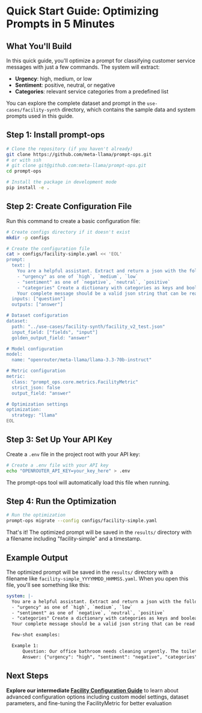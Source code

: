 # Quick Start Guide: Optimizing Prompts in 5 Minutes

## What You'll Build

In this quick guide, you'll optimize a prompt for classifying customer service messages with just a few commands. The system will extract:

- **Urgency**: high, medium, or low
- **Sentiment**: positive, neutral, or negative
- **Categories**: relevant service categories from a predefined list

You can explore the complete dataset and prompt in the `use-cases/facility-synth` directory, which contains the sample data and system prompts used in this guide.

## Step 1: Install prompt-ops

```bash
# Clone the repository (if you haven't already)
git clone https://github.com/meta-llama/prompt-ops.git
# or with ssh
# git clone git@github.com:meta-llama/prompt-ops.git
cd prompt-ops

# Install the package in development mode
pip install -e .
```

## Step 2: Create Configuration File

Run this command to create a basic configuration file:

````bash
# Create configs directory if it doesn't exist
mkdir -p configs

# Create the configuration file
cat > configs/facility-simple.yaml << 'EOL'
prompt:
  text: |
    You are a helpful assistant. Extract and return a json with the following keys and values:
    - "urgency" as one of `high`, `medium`, `low`
    - "sentiment" as one of `negative`, `neutral`, `positive`
    - "categories" Create a dictionary with categories as keys and boolean values (True/False), where the value indicates whether the category is one of the best matching support category tags from: `emergency_repair_services`, `routine_maintenance_requests`, `quality_and_safety_concerns`, `specialized_cleaning_services`, `general_inquiries`, `sustainability_and_environmental_practices`, `training_and_support_requests`, `cleaning_services_scheduling`, `customer_feedback_and_complaints`, `facility_management_issues`
    Your complete message should be a valid json string that can be read directly and only contain the keys mentioned in the list above. Never enclose it in ```json...```, no newlines, no unnessacary whitespaces.
  inputs: ["question"]
  outputs: ["answer"]

# Dataset configuration
dataset:
  path: "../use-cases/facility-synth/facility_v2_test.json"
  input_field: ["fields", "input"]
  golden_output_field: "answer"

# Model configuration
model:
  name: "openrouter/meta-llama/llama-3.3-70b-instruct"

# Metric configuration
metric:
  class: "prompt_ops.core.metrics.FacilityMetric"
  strict_json: false
  output_field: "answer"

# Optimization settings
optimization:
  strategy: "llama"
EOL
````

## Step 3: Set Up Your API Key

Create a `.env` file in the project root with your API key:

```bash
# Create a .env file with your API key
echo "OPENROUTER_API_KEY=your_key_here" > .env
```

The prompt-ops tool will automatically load this file when running.

## Step 4: Run the Optimization

```bash
# Run the optimization
prompt-ops migrate --config configs/facility-simple.yaml
```

That's it! The optimized prompt will be saved in the `results/` directory with a filename including "facility-simple" and a timestamp.

## Example Output

The optimized prompt will be saved in the `results/` directory with a filename like `facility-simple_YYYYMMDD_HHMMSS.yaml`. When you open this file, you'll see something like this:

````yaml
system: |-
  You are a helpful assistant. Extract and return a json with the following keys and values:
  - "urgency" as one of `high`, `medium`, `low`
  - "sentiment" as one of `negative`, `neutral`, `positive`
  - "categories" Create a dictionary with categories as keys and boolean values (True/False), where the value indicates whether the category is one of the best matching support category tags from: `emergency_repair_services`, `routine_maintenance_requests`, `quality_and_safety_concerns`, `specialized_cleaning_services`, `general_inquiries`, `sustainability_and_environmental_practices`, `training_and_support_requests`, `cleaning_services_scheduling`, `customer_feedback_and_complaints`, `facility_management_issues`
  Your complete message should be a valid json string that can be read directly and only contain the keys mentioned in the list above. Never enclose it in ```json...```, no newlines, no unnessacary whitespaces.

  Few-shot examples:

  Example 1:
      Question: Our office bathroom needs cleaning urgently. The toilets are clogged and there's water on the floor.
      Answer: {"urgency": "high", "sentiment": "negative", "categories": {"emergency_repair_services": true, "specialized_cleaning_services": true, "facility_management_issues": true, "emergency_repair_services": false, "routine_maintenance_requests": false, "quality_and_safety_concerns": false, "general_inquiries": false, "sustainability_and_environmental_practices": false, "training_and_support_requests": false, "customer_feedback_and_complaints": false}}
````

## Next Steps

**Explore our intermediate [Facility Configuration Guide](../intermediate/README.md)** to learn about advanced configuration options including custom model settings, dataset parameters, and fine-tuning the FacilityMetric for better evaluation
